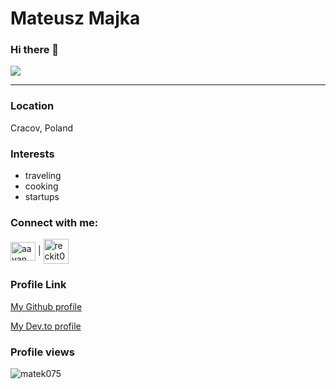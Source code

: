 # Mateusz Majka

### Hi there 👋
  <a href="https://github.com/DenverCoder1/readme-typing-svg"><img src="https://readme-typing-svg.herokuapp.com?lines=I+am+Matek,computer+science+passionate.;Full+stack+web+developer.;Always%20learning%20new%20things+:-)+.&center=true&width=550&height=50"></a>
</p>
<hr/>

### Location

Cracov, Poland

### Interests

- traveling
- cooking
- startups

<h3 align="left">Connect with me:</h3>
<a href="https://www.linkedin.com/in/mateusz-majka-473919196" target="blank"><img align="center" src="https://raw.githubusercontent.com/rahuldkjain/github-profile-readme-generator/master/src/images/icons/Social/linked-in-alt.svg" alt="aayan srivastava" height="30" width="40" /></a>
<span>|</span>
<a href="mailto:mateusz.majka.zsl@gmail.com?'Reching out to you'='Hi, I want to enwuire about...'" rel="noopener" target="_blank"><img align="center" src="https://cdn-icons-png.flaticon.com/512/732/732200.png" alt="reckit075" height="40" width="40" /></a>

### Profile Link

[My Github profile](https://github.com/matek075)

[My Dev.to profile](https://dev.to/matek075)

### Profile views
<p align="left"> <img src="https://komarev.com/ghpvc/?username=matek075&label=profile views&color=0e75b6&style=flat" alt="matek075" /> </p>